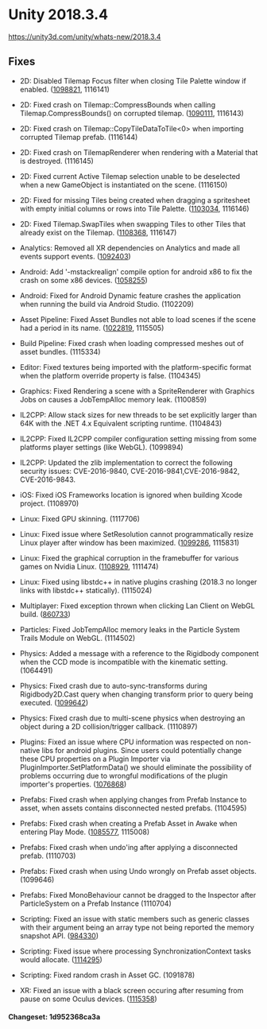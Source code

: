 # Unity 2018.3.4

https://unity3d.com/unity/whats-new/2018.3.4

## Fixes



*   2D: Disabled Tilemap Focus filter when closing Tile Palette window if enabled. ([1098821](https://issuetracker.unity3d.com/issues/tilemap-focus-filter-remains-active-in-scene-view-after-closing-the-tile-palette-window-with-focus-on-set-to-tilemap-or-grid), 1116141)
    
*   2D: Fixed crash on Tilemap::CompressBounds when calling Tilemap.CompressBounds() on corrupted tilemap. ([1090111](https://issuetracker.unity3d.com/issues/crash-on-tilemap-compressbounds-when-calling-tilemap-dot-compressbounds-on-corrupted-tilemap), 1116143)
    
*   2D: Fixed crash on Tilemap::CopyTileDataToTile<0> when importing corrupted Tilemap prefab. (1116144)
    
*   2D: Fixed crash on TilemapRenderer when rendering with a Material that is destroyed. (1116145)
    
*   2D: Fixed current Active Tilemap selection unable to be deselected when a new GameObject is instantiated on the scene. (1116150)
    
*   2D: Fixed for missing Tiles being created when dragging a spritesheet with empty initial columns or rows into Tile Palette. ([1103034](https://issuetracker.unity3d.com/issues/missing-tiles-when-dragging-sprite-sheet-into-tile-palette), 1116146)
    
*   2D: Fixed Tilemap.SwapTiles when swapping Tiles to other Tiles that already exist on the Tilemap. ([1108368](https://issuetracker.unity3d.com/issues/2d-tilemap-tilemap-dot-swaptile-swapping-tiles-to-empty), 1116147)
    
*   Analytics: Removed all XR dependencies on Analytics and made all events support events. ([1092403](https://issuetracker.unity3d.com/issues/disabling-unity-analytics-package-throws-compilation-errors-when-project-is-using-unityengine-dot-xr-namespace))
    
*   Android: Add '-mstackrealign' compile option for android x86 to fix the crash on some x86 devices. ([1058255](https://issuetracker.unity3d.com/issues/android-player-crashes-on-some-specific-devices-with-x86-architecture-and-os-version-around-4-dot-4~4-dot-5))
    
*   Android: Fixed for Android Dynamic feature crashes the application when running the build via Android Studio. (1102209)
    
*   Asset Pipeline: Fixed Asset Bundles not able to load scenes if the scene had a period in its name. ([1022819](https://issuetracker.unity3d.com/issues/cant-load-a-scene-from-asset-bundle-if-scene-has-a-period-in-the-name), 1115505)
    
*   Build Pipeline: Fixed crash when loading compressed meshes out of asset bundles. (1115334)
    
*   Editor: Fixed textures being imported with the platform-specific format when the platform override property is false. (1104345)
    
*   Graphics: Fixed Rendering a scene with a SpriteRenderer with Graphics Jobs on causes a JobTempAlloc memory leak. (1100859)
    
*   IL2CPP: Allow stack sizes for new threads to be set explicitly larger than 64K with the .NET 4.x Equivalent scripting runtime. (1104843)
    
*   IL2CPP: Fixed IL2CPP compiler configuration setting missing from some platforms player settings (like WebGL). (1099894)
    
*   IL2CPP: Updated the zlib implementation to correct the following security issues: CVE-2016-9840, CVE-2016-9841,CVE-2016-9842, CVE-2016-9843.
    
*   iOS: Fixed iOS Frameworks location is ignored when building Xcode project. (1108970)
    
*   Linux: Fixed GPU skinning. (1117706)
    
*   Linux: Fixed issue where SetResolution cannot programmatically resize Linux player after window has been maximized. ([1099286](https://issuetracker.unity3d.com/issues/setresolution-fullscreen-parameter-does-not-work-on-linux), 1115831)
    
*   Linux: Fixed the graphical corruption in the framebuffer for various games on Nvidia Linux. ([1108929](https://issuetracker.unity3d.com/issues/linux-nvidia-graphical-corruption-in-many-games-possible-regression), 1111474)
    
*   Linux: Fixed using libstdc++ in native plugins crashing (2018.3 no longer links with libstdc++ statically). (1115024)
    
*   Multiplayer: Fixed exception thrown when clicking Lan Client on WebGL build. ([860733](https://issuetracker.unity3d.com/issues/networkmanagerhud-uncaught-typeerror-cannot-read-property-id-of-null-thrown-when-clicking-lan-client-on-webgl-build))
    
*   Particles: Fixed JobTempAlloc memory leaks in the Particle System Trails Module on WebGL. (1114502)
    
*   Physics: Added a message with a reference to the Rigidbody component when the CCD mode is incompatible with the kinematic setting. (1064491)
    
*   Physics: Fixed crash due to auto-sync-transforms during Rigidbody2D.Cast query when changing transform prior to query being executed. ([1099642](https://issuetracker.unity3d.com/issues/physicsquery2d-collidercastall-crash-when-calling-rigidbody2d-dot-cast))
    
*   Physics: Fixed crash due to multi-scene physics when destroying an object during a 2D collision/trigger callback. (1110897)
    
*   Plugins: Fixed an issue where CPU information was respected on non-native libs for android plugins. Since users could potentially change these CPU properties on a Plugin Importer via PluginImporter.SetPlatformData() we should eliminate the possibility of problems occurring due to wrongful modifications of the plugin importer's properties. ([1076868](https://issuetracker.unity3d.com/issues/android-plugin-stored-in-universal-aar-is-not-copied-to-apk-properly))
    
*   Prefabs: Fixed crash when applying changes from Prefab Instance to asset, when assets contains disconnected nested prefabs. (1104595)
    
*   Prefabs: Fixed crash when creating a Prefab Asset in Awake when entering Play Mode. ([1085577](https://issuetracker.unity3d.com/issues/getmanagerfromcontext-pointer-to-object-of-manager-lightmapsettings-is-null-table-index-22-when-entering-play-mode), 1115008)
    
*   Prefabs: Fixed crash when undo'ing after applying a disconnected prefab. (1110703)
    
*   Prefabs: Fixed crash when using Undo wrongly on Prefab asset objects. (1099646)
    
*   Prefabs: Fixed MonoBehaviour cannot be dragged to the Inspector after ParticleSystem on a Prefab Instance (1110704)
    
*   Scripting: Fixed an issue with static members such as generic classes with their argument being an array type not being reported the memory snapshot API. ([984330](https://issuetracker.unity3d.com/issues/packedmemorysnapshot-type-contains-staticfieldbytes-but-has-no-static-field))
    
*   Scripting: Fixed issue where processing SynchronizationContext tasks would allocate. ([1114295](https://issuetracker.unity3d.com/issues/unitysynchronizationcontext-dot-executetasks-causes-per-frame-gc-alloc))
    
*   Scripting: Fixed random crash in Asset GC. (1091878)
    
*   XR: Fixed an issue with a black screen occuring after resuming from pause on some Oculus devices. ([1115358](https://issuetracker.unity3d.com/issues/oculus-black-screen-when-resume-from-sleeping-mode-on-quest))
    

#### Changeset: 1d952368ca3a